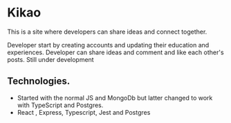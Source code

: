 # Kikao
This is a site where developers can share ideas and connect together.

Developer start by creating accounts and updating their education and experiences.
Developer can share ideas and  comment and like each other's posts.
Still under development

## Technologies.
- Started with the normal JS and MongoDb but latter changed to work with TypeScript and Postgres.
- React , Express, Typescript, Jest and Postgres
